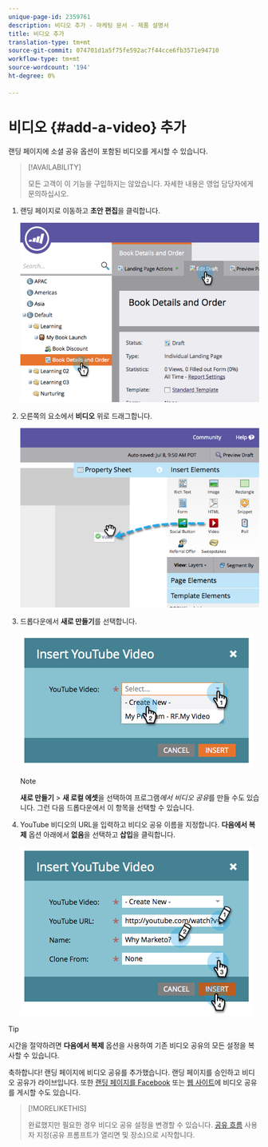 ```yaml
---
unique-page-id: 2359761
description: 비디오 추가 - 마케팅 문서 - 제품 설명서
title: 비디오 추가
translation-type: tm+mt
source-git-commit: 074701d1a5f75fe592ac7f44cce6fb3571e94710
workflow-type: tm+mt
source-wordcount: '194'
ht-degree: 0%

---
```



# 비디오 {#add-a-video} 추가

랜딩 페이지에 소셜 공유 옵션이 포함된 비디오를 게시할 수 있습니다.

>[!AVAILABILITY]
>
>모든 고객이 이 기능을 구입하지는 않았습니다. 자세한 내용은 영업 담당자에게 문의하십시오.

1. 랜딩 페이지로 이동하고 **초안 편집**&#x200B;을 클릭합니다.

   ![](assets/image2014-9-23-16-3a49-3a49.png)

1. 오른쪽의 요소에서 **비디오** 위로 드래그합니다.

   ![](assets/image2014-9-23-16-3a51-3a0.png)

1. 드롭다운에서 **새로 만들기**&#x200B;를 선택합니다.

   ![](assets/image2014-9-23-16-3a51-3a11.png)

   >[!NOTE]
   >
   >**새로 만들기** > **새 로컬 에셋**&#x200B;을 선택하여 프로그램&#x200B;_에서 비디오 공유_&#x200B;를 만들 수도 있습니다. 그런 다음 드롭다운에서 이 항목을 선택할 수 있습니다.

1. YouTube 비디오의 URL을 입력하고 비디오 공유 이름을 지정합니다. **다음에서 복제** 옵션 아래에서 **없음**&#x200B;을 선택하고 **삽입**&#x200B;을 클릭합니다.

   ![](assets/image2014-9-23-16-3a51-3a32.png)

>[!TIP]
>
>시간을 절약하려면 **다음에서 복제** 옵션을 사용하여 기존 비디오 공유의 모든 설정을 복사할 수 있습니다.

축하합니다! 랜딩 페이지에 비디오 공유를 추가했습니다. 랜딩 페이지를 승인하고 비디오 공유가 라이브입니다. 또한 [랜딩 페이지를 Facebook](/help/marketo/product-docs/demand-generation/facebook/publish-landing-pages-to-facebook.md) 또는 [웹 사이트](/help/marketo/product-docs/demand-generation/social/configuring-social-actions/customize-video-share-flow.md)에 비디오 공유를 게시할 수도 있습니다.

>[!MORELIKETHIS]
>
>완료했지만 필요한 경우 비디오 공유 설정을 변경할 수 있습니다. [공유 흐름](/help/marketo/product-docs/demand-generation/social/configuring-social-actions/customize-video-share-flow.md) 사용자 지정(공유 프롬프트가 열리면 및 장소)으로 시작합니다.
